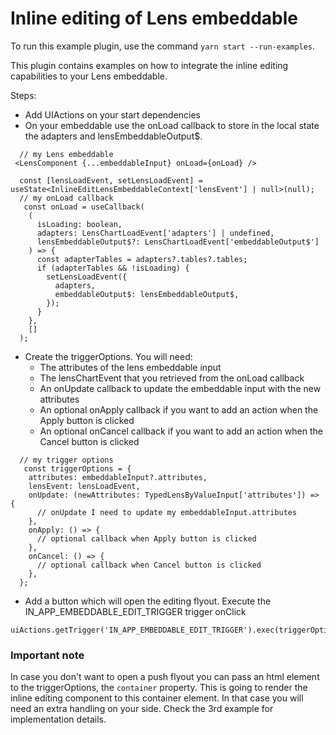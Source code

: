 # Inline editing of Lens embeddable

To run this example plugin, use the command `yarn start --run-examples`.

This plugin contains examples on how to integrate the inline editing capabilities to your Lens embeddable.

Steps:
  * Add UIActions on your start dependencies
  * On your embeddable use the onLoad callback to store in the local state the adapters and lensEmbeddableOutput$.

```tsx
  // my Lens embeddable
 <LensComponent {...embeddableInput} onLoad={onLoad} />
```

```tsx
  const [lensLoadEvent, setLensLoadEvent] = useState<InlineEditLensEmbeddableContext['lensEvent'] | null>(null);
  // my onLoad callback
   const onLoad = useCallback(
    (
      isLoading: boolean,
      adapters: LensChartLoadEvent['adapters'] | undefined,
      lensEmbeddableOutput$?: LensChartLoadEvent['embeddableOutput$']
    ) => {
      const adapterTables = adapters?.tables?.tables;
      if (adapterTables && !isLoading) {
        setLensLoadEvent({
          adapters,
          embeddableOutput$: lensEmbeddableOutput$,
        });
      }
    },
    []
  );
```
  * Create the triggerOptions. You will need: 
    - The attributes of the lens embeddable input
    - The lensChartEvent that you retrieved from the onLoad callback
    - An onUpdate callback to update the embeddable input with the new attributes
    - An optional onApply callback if you want to add an action when the Apply button is clicked
    - An optional onCancel callback if you want to add an action when the Cancel button is clicked

```tsx
  // my trigger options
   const triggerOptions = {
    attributes: embeddableInput?.attributes,
    lensEvent: lensLoadEvent,
    onUpdate: (newAttributes: TypedLensByValueInput['attributes']) => {
      // onUpdate I need to update my embeddableInput.attributes
    },
    onApply: () => {
      // optional callback when Apply button is clicked
    },
    onCancel: () => {
      // optional callback when Cancel button is clicked
    },
  };
```

* Add a button which will open the editing flyout. Execute the IN_APP_EMBEDDABLE_EDIT_TRIGGER trigger onClick
```tsx
uiActions.getTrigger('IN_APP_EMBEDDABLE_EDIT_TRIGGER').exec(triggerOptions);
```

### Important note
In case you don't want to open a push flyout you can pass an html element to the triggerOptions, the `container` property. This is going
to render the inline editing component to this container element. In that case you will need an extra handling on your side. 
Check the 3rd example for implementation details.